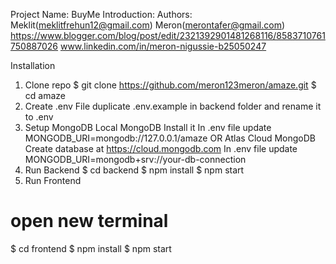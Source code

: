 Project Name:
   BuyMe
Introduction:
   Authors: Meklit(meklitfrehun12@gmail.com)
            Meron(merontafer@gmail.com)
   https://www.blogger.com/blog/post/edit/2321392901481268116/8583710761750887026
   www.linkedin.com/in/meron-nigussie-b25050247

Installation
1. Clone repo
$ git clone https://github.com/meron123meron/amaze.git
$ cd amaze
2. Create .env File
duplicate .env.example in backend folder and rename it to .env
3. Setup MongoDB
Local MongoDB
Install it
In .env file update MONGODB_URI=mongodb://127.0.0.1/amaze
OR Atlas Cloud MongoDB
Create database at https://cloud.mongodb.com
In .env file update MONGODB_URI=mongodb+srv://your-db-connection
4. Run Backend
$ cd backend
$ npm install
$ npm start
5. Run Frontend
# open new terminal
$ cd frontend
$ npm install
$ npm start
